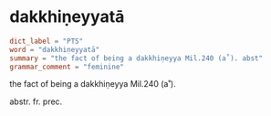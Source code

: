# dakkhiṇeyyatā

``` toml
dict_label = "PTS"
word = "dakkhiṇeyyatā"
summary = "the fact of being a dakkhiṇeyya Mil.240 (a˚). abst"
grammar_comment = "feminine"
```

the fact of being a dakkhiṇeyya Mil.240 (a˚).

abstr. fr. prec.

